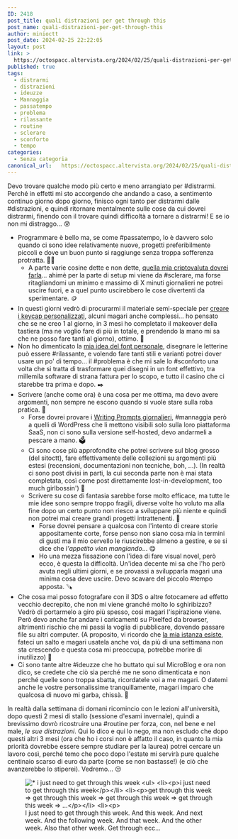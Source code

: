 ```yaml
---
ID: 2418
post_title: quali distrazioni per get through this
post_name: quali-distrazioni-per-get-through-this
author: minioctt
post_date: 2024-02-25 22:22:05
layout: post
link: >
  https://octospacc.altervista.org/2024/02/25/quali-distrazioni-per-get-through-this/
published: true
tags:
  - distrarmi
  - distrazioni
  - ideuzze
  - Mannaggia
  - passatempo
  - problema
  - rilassante
  - routine
  - sclerare
  - sconforto
  - tempo
categories:
  - Senza categoria
canonical_url:   https://octospacc.altervista.org/2024/02/25/quali-distrazioni-per-get-through-this/
---
```

<!-- wp:paragraph -->
<p>Devo trovare qualche modo più certo e meno arrangiato per #distrarmi. Perché in effetti mi sto accorgendo che andando a caso, a sentimento continuo giorno dopo giorno, finisco ogni tanto per distrarmi dalle #distrazioni, e quindi ritornare mentalmente sulle cose da cui dovrei distrarmi, finendo con il trovare quindi difficoltà a tornare a distrarmi! E se io non mi distraggo... 😰️</p>
<!-- /wp:paragraph -->

<!-- wp:list -->
<ul><!-- wp:list-item -->
<li>Programmare è bello ma, se come #passatempo, lo è davvero solo quando ci sono idee relativamente nuove, progetti preferibilmente piccoli e dove un buon punto si raggiunge senza troppa sofferenza protratta. 👩‍💻<!-- wp:list -->
<ul><!-- wp:list-item -->
<li>A parte varie cosine dette e non dette, <a href="https://octospacc.altervista.org/2024/02/02/niente-eth-e-niente-docc/">quella mia criptovaluta dovrei farla</a>... ahimè per la parte di setup mi viene da #sclerare, ma forse ritagliandomi un minimo e massimo di X minuti giornalieri ne potrei uscire fuori, e a quel punto uscirebbero le cose divertenti da sperimentare. 🪙</li>
<!-- /wp:list-item --></ul>
<!-- /wp:list --></li>
<!-- /wp:list-item -->

<!-- wp:list-item -->
<li>In questi giorni vedrò di procurarmi il materiale semi-speciale per <a href="https://octospacc.altervista.org/2024/02/24/come-personalizar-tastiera/">creare i keycap personalizzati</a>, alcuni magari anche complessi... ho pensato che se ne creo 1 al giorno, in 3 mesi ho completato il makeover della tastiera (ma ne voglio fare di più in totale, e prendendo la mano mi sa che ne posso fare tanti al giorno), ottimo. 🎹</li>
<!-- /wp:list-item -->

<!-- wp:list-item -->
<li>Non ho dimenticato la <a href="https://octospacc.altervista.org/2024/02/02/devo-fare-il-fontocto/">mia idea del font personale</a>, disegnare le letterine può essere #rilassante, e volendo fare tanti stili e varianti potrei dover usare un po' di tempo... il #problema è che mi sale lo #sconforto una volta che si tratta di trasformare quei disegni in un font effettivo, tra millemila software di strana fattura per lo scopo, e tutto il casino che ci starebbe tra prima e dopo. ✒️</li>
<!-- /wp:list-item -->

<!-- wp:list-item -->
<li>Scrivere (anche come ora) è una cosa per me ottima, ma devo avere argomenti, non sempre ne escono quando si vuole stare sulla roba pratica. 📝<!-- wp:list -->
<ul><!-- wp:list-item -->
<li>Forse dovrei provare i <a href="https://wordpress.com/support/writing-prompts/">Writing Prompts giornalieri</a>, #mannaggia però a quelli di WordPress che li mettono visibili solo sulla loro piattaforma SaaS, non ci sono sulla versione self-hosted, devo andarmeli a pescare a mano. 🗳️</li>
<!-- /wp:list-item -->

<!-- wp:list-item -->
<li>Ci sono cose più approfondite che potrei scrivere sul blog grosso (del sitoctt), fare effettivamente delle collezioni su argomenti più estesi (recensioni, documentazioni non tecniche, boh, ...). (In realtà ci sono post divisi in parti, la cui seconda parte non è mai stata completata, così come post direttamente lost-in-development, too much girlbossin') 📑</li>
<!-- /wp:list-item -->

<!-- wp:list-item -->
<li>Scrivere su cose di fantasia sarebbe forse molto efficace, ma tutte le mie idee sono sempre troppo fragili, diverse volte ho voluto ma alla fine dopo un certo punto non riesco a sviluppare più niente e quindi non potrei mai creare grandi progetti intrattenenti. 📇<!-- wp:list -->
<ul><!-- wp:list-item -->
<li>Forse dovrei pensare a qualcosa con l'intento di creare storie appositamente corte, forse penso non siano cosa mia in termini di gusti ma il mio cervello le riuscirebbe almeno a gestire, e se si dice che <em>l'appetito vien mangiando</em>... 😋️</li>
<!-- /wp:list-item -->

<!-- wp:list-item -->
<li>Ho una mezza fissazione con l'idea di fare visual novel, però ecco, è questa la difficoltà. Un'idea decente mi sa che l'ho però avuta negli ultimi giorni, e se provassi a svilupparla magari una minima cosa deve uscire. Devo scavare del piccolo #tempo apposta. 🪚</li>
<!-- /wp:list-item --></ul>
<!-- /wp:list --></li>
<!-- /wp:list-item --></ul>
<!-- /wp:list --></li>
<!-- /wp:list-item -->

<!-- wp:list-item -->
<li>Che cosa mai posso fotografare con il 3DS o altre fotocamere ad effetto vecchio decrepito, che non mi viene granché molto lo sghiribizzo? Vedrò di portarmelo a giro più spesso, così magari l'ispirazione viene. Però devo anche far andare i caricamenti su Pixelfed da browser, altrimenti rischio che mi passi la voglia di pubblicare, dovendo passare file su altri computer. (A proposito, vi ricordo che <a href="https://liminalgici.spacc.eu.org">la mia istanza esiste</a>, fateci un salto e magari usatela anche voi, da più di una settimana non sta crescendo e questa cosa mi preoccupa, potrebbe morire di inutilizzo) 📸️</li>
<!-- /wp:list-item -->

<!-- wp:list-item -->
<li>Ci sono tante altre #ideuzze che ho buttato qui sul MicroBlog e ora non dico, se credete che ciò sia perché me ne sono dimenticata e non perché quelle sono troppa sbatta, ricordatele voi a me magari. O datemi anche le vostre personalissime tranquillamente, magari imparo che qualcosa di nuovo mi garba, chissà. 🗿</li>
<!-- /wp:list-item --></ul>
<!-- /wp:list -->

<!-- wp:paragraph -->
<p>In realtà dalla settimana di domani ricomincio con le lezioni all'università, dopo questi 2 mesi di stallo (sessione d'esami invernale), quindi a brevissimo dovrò ricostruire una #routine per forza, con, nel bene e nel male, <em>le sue distrazioni</em>. Qui lo dico e qui lo nego, ma non escludo che dopo questi altri 3 mesi (ora che ho i corsi non è affatto il caso, in quanto la mia priorità dovrebbe essere sempre studiare per la laurea) potrei cercare un lavoro così, perché temo che poco dopo l'estate mi servirà pure qualche centinaio scarso di euro da parte (come se non bastasse!) (e ciò che avanzerebbe lo stiperei). Vedremo... 😔</p>
<!-- /wp:paragraph -->

<!-- wp:paragraph -->
<p></p>
<!-- /wp:paragraph -->

<!-- wp:image {"id":2419,"sizeSlug":"large","linkDestination":"none"} -->
<figure class="wp-block-image size-large"><img src="{{site.cdnurl}}/assets/uploads/2024/02/image-14-960x540.png" alt="* i just need to get through this week

* i just need to get through this week

* get through this week =&gt; get through this week =&gt; get through this week =&gt; get through this week =&gt; ...


* &quot;are u okay bro?&quot; &quot;yes I just need to get through this week&quot;" class="wp-image-2419"/><figcaption class="wp-element-caption">I just need to get through this week. And this week. And next week. And the following week. And that week. And the other week. Also that other week. Get through ecc...</figcaption></figure>
<!-- /wp:image -->